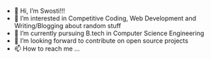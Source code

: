 - 👋 Hi, I’m Swosti!!!
- 👀 I’m interested in Competitive Coding, Web Development and Writing/Blogging about random stuff
- 🌱 I’m currently pursuing B.tech in Computer Science Engineering
- 💞️ I’m looking forward to contribute on open source projects
- 📫 How to reach me ...

<!---
swosti-1603/swosti-1603 is a ✨ special ✨ repository because its `README.md` (this file) appears on your GitHub profile.
You can click the Preview link to take a look at your changes.
--->
